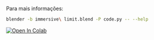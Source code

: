 Para mais informações:

```bash
blender -b immersive\ limit.blend -P code.py -- --help
```

[![Open In Colab](https://colab.research.google.com/assets/colab-badge.svg)](https://colab.research.google.com/github/lucasew/immersive-limit-blender/blob/master/on-colab.ipynb)
